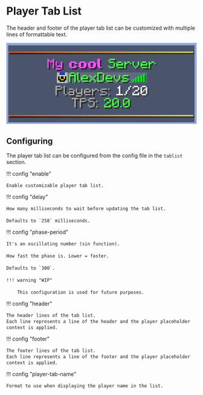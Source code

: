 # Player Tab List

The header and footer of the player tab list can be customized with multiple lines of formattable text.

![Customized player tab list](../assets/features/tablist.webp)

## Configuring

The player tab list can be configured from the config file in the `tablist` section.

!!! config "enable"

    Enable customizable player tab list.

!!! config "delay"

    How many milliseconds to wait before updating the tab list.

    Defaults to `250` milliseconds.

!!! config "phase-period"

    It's an oscillating number (sin function).

    How fast the phase is. Lower = faster.

    Defaults to `300`.

    !!! warning "WIP"

        This configuration is used for future purposes.

!!! config "header"

    The header lines of the tab list.
    Each line represents a line of the header and the player placeholder context is applied.

!!! config "footer"

    The footer lines of the tab list.
    Each line represents a line of the footer and the player placeholder context is applied.

!!! config "player-tab-name"

    Format to use when displaying the player name in the list.